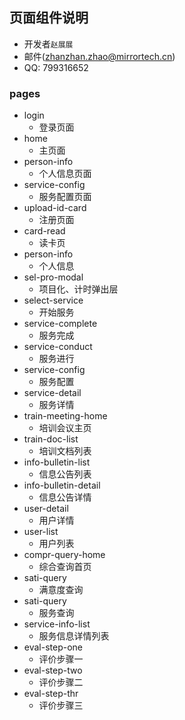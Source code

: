 ## 页面组件说明

- 开发者`赵展展`
- 邮件(zhanzhan.zhao@mirrortech.cn)
- QQ: 799316652

### pages

- login
  - 登录页面
- home
  - 主页面
- person-info
  - 个人信息页面
- service-config
  - 服务配置页面
- upload-id-card
  - 注册页面
- card-read
  - 读卡页
- person-info
  - 个人信息
- sel-pro-modal
  - 项目化、计时弹出层
- select-service
  - 开始服务
- service-complete
  - 服务完成
- service-conduct
  - 服务进行
- service-config
  - 服务配置
- service-detail
  - 服务详情
- train-meeting-home
  - 培训会议主页
- train-doc-list
  - 培训文档列表
- info-bulletin-list
  - 信息公告列表
- info-bulletin-detail
  - 信息公告详情
- user-detail
  - 用户详情
- user-list
  - 用户列表
- compr-query-home
  - 综合查询首页
- sati-query
  - 满意度查询
- sati-query
  - 服务查询
- service-info-list
  - 服务信息详情列表
- eval-step-one
  - 评价步骤一
- eval-step-two
  - 评价步骤二
- eval-step-thr
  - 评价步骤三
